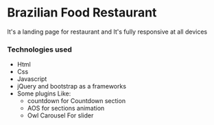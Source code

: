 # Brazilian Food Restaurant
It's a landing page for restaurant and It's fully responsive at all devices 
### Technologies used
- Html
- Css
- Javascript
- jQuery and bootstrap as a frameworks
- Some plugins Like:
  - countdown for Countdown section
  - AOS for sections animation 
  - Owl Carousel For slider
